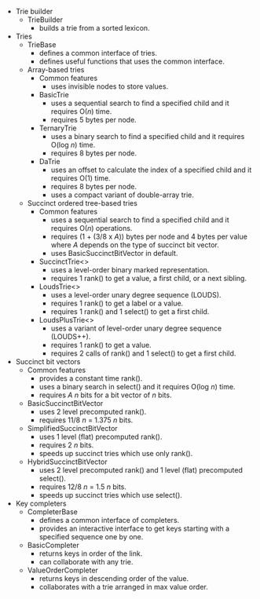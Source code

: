   * Trie builder
    * TrieBuilder
      * builds a trie from a sorted lexicon.
  * Tries
    * TrieBase
      * defines a common interface of tries.
      * defines useful functions that uses the common interface.
    * Array-based tries
      * Common features
        * uses invisible nodes to store values.
      * BasicTrie
        * uses a sequential search to find a specified child and it requires O(_n_) time.
        * requires 5 bytes per node.
      * TernaryTrie
        * uses a binary search to find a specified child and it requires O(log _n_) time.
        * requires 8 bytes per node.
      * DaTrie
        * uses an offset to calculate the index of a specified child and it requires O(1) time.
        * requires 8 bytes per node.
        * uses a compact variant of double-array trie.
    * Succinct ordered tree-based tries
      * Common features
        * uses a sequential search to find a specified child and it requires O(_n_) operations.
        * requires (1 + (3/8 x _A_)) bytes per node and 4 bytes per value where _A_ depends on the type of succinct bit vector.
        * uses BasicSuccinctBitVector in default.
      * SuccinctTrie<>
        * uses a level-order binary marked representation.
        * requires 1 rank() to get a value, a first child, or a next sibling.
      * LoudsTrie<>
        * uses a level-order unary degree sequence (LOUDS).
        * requires 1 rank() to get a label or a value.
        * requires 1 rank() and 1 select() to get a first child.
      * LoudsPlusTrie<>
        * uses a variant of level-order unary degree sequence (LOUDS++).
        * requires 1 rank() to get a value.
        * requires 2 calls of rank() and 1 select() to get a first child.
  * Succinct bit vectors
    * Common features
      * provides a constant time rank().
      * uses a binary search in select() and it requires O(log _n_) time.
      * requires _A_ _n_ bits for a bit vector of _n_ bits.
    * BasicSuccinctBitVector
      * uses 2 level precomputed rank().
      * requires 11/8 _n_ = 1.375 _n_ bits.
    * SimplifiedSuccinctBitVector
      * uses 1 level (flat) precomputed rank().
      * requires 2 _n_ bits.
      * speeds up succinct tries which use only rank().
    * HybridSuccinctBitVector
      * uses 2 level precomputed rank() and 1 level (flat) precomputed select().
      * requires 12/8 _n_ = 1.5 _n_ bits.
      * speeds up succinct tries which use select().
  * Key completers
    * CompleterBase
      * defines a common interface of completers.
      * provides an interactive interface to get keys starting with a specified sequence one by one.
    * BasicCompleter
      * returns keys in order of the link.
      * can collaborate with any trie.
    * ValueOrderCompleter
      * returns keys in descending order of the value.
      * collaborates with a trie arranged in max value order.